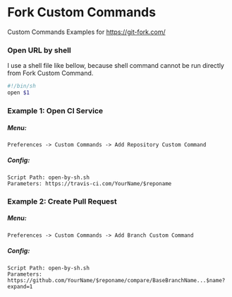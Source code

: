 # Fork Custom Commands
Custom Commands Examples for https://git-fork.com/ 

### Open URL by shell
I use a shell file like bellow, because shell command cannot be run directly from Fork Custom Command.
```sh
#!/bin/sh
open $1
```

### Example 1: Open CI Service
##### Menu:
```
Preferences -> Custom Commands -> Add Repository Custom Command
```
##### Config:
```
Script Path: open-by-sh.sh
Parameters: https://travis-ci.com/YourName/$reponame
```

### Example 2: Create Pull Request
##### Menu:
```
Preferences -> Custom Commands -> Add Branch Custom Command
```
##### Config:
```
Script Path: open-by-sh.sh
Parameters: https://github.com/YourName/$reponame/compare/BaseBranchName...$name?expand=1
```

